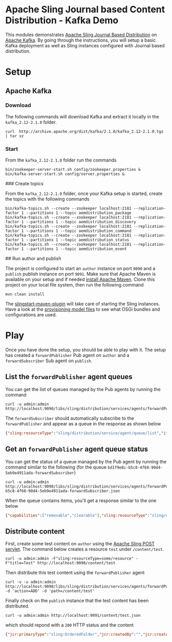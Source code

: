 # Apache Sling Journal based Content Distribution - Kafka Demo

This modules demonstrates [Apache Sling Journal Based Distribution](https://github.com/apache/sling-org-apache-sling-distribution-journal) on [Apache Kafka](https://kafka.apache.org).
By going through the instructions, you will setup a basic Kafka deployment as well as Sling instances configured with Journal based distribution.

# Setup

## Apache Kafka

### Download

The following commands will download Kafka and extract it locally in the `kafka_2.12-2.1.0` folder.

```
curl  http://archive.apache.org/dist/kafka/2.1.0/kafka_2.12-2.1.0.tgz | tar xz
```

### Start

From the `kafka_2.12-2.1.0` folder run the commands

```
bin/zookeeper-server-start.sh config/zookeeper.properties &
bin/kafka-server-start.sh config/server.properties &
```

### Create topics

From the `kafka_2.12-2.1.0` folder, once your Kafka setup is started, create the topics with the following commands

```
bin/kafka-topics.sh --create --zookeeper localhost:2181 --replication-factor 1 --partitions 1 --topic aemdistribution_package
bin/kafka-topics.sh --create --zookeeper localhost:2181 --replication-factor 1 --partitions 1 --topic aemdistribution_discovery
bin/kafka-topics.sh --create --zookeeper localhost:2181 --replication-factor 1 --partitions 1 --topic aemdistribution_command
bin/kafka-topics.sh --create --zookeeper localhost:2181 --replication-factor 1 --partitions 1 --topic aemdistribution_status
bin/kafka-topics.sh --create --zookeeper localhost:2181 --replication-factor 1 --partitions 1 --topic aemdistribution_event
```


## Run author and publish

The project is configured to start an `author` instance on port `9090` and a `publish` publish instance on port `9091`. Make sure that Apache Maven is available on your setup and if needed [install Apache Maven](https://maven.apache.org/install.html). Clone this project on your local file system, then run the following command

```
mvn clean install
```

The [slingstart-maven-plugin](https://sling.apache.org/components/slingstart-maven-plugin/repository-mojo.html) will take care of starting the Sling instances. Have a look at the [provisioning model files](src/main/provisioning) to see what OSGi bundles and configurations are used.

# Play

Once you have done the setup, you should be able to play with it. The setup has created a `forwardPublisher` Pub agent on `author` and a `forwardSubscriber` Sub agent on `publish`.



## List the `forwardPublisher` agent queues

You can get the list of queues managed by the Pub agents by running the command

```
curl -u admin:admin http://localhost:9090/libs/sling/distribution/services/agents/forwardPublisher/queues.json
```

The `forwardSubscriber` should automatically subscribe to the `forwardPublisher` and appear as a queue in the response as shown below

```json
{"sling:resourceType":"sling/distribution/service/agent/queue/list","items":["bd1f9e8c-b5c8-4f68-90d4-5eb9e4911ada-forwardSubscriber"]}
```

## Get an `forwardPublisher` agent queue status

You can get the status of a queue managed by the Pub agent by running the command similar to the following (for the queue `bd1f9e8c-b5c8-4f68-90d4-5eb9e4911ada-forwardSubscriber`)

```
curl -u admin:admin http://localhost:9090/libs/sling/distribution/services/agents/forwardPublisher/queues/bd1f9e8c-b5c8-4f68-90d4-5eb9e4911ada-forwardSubscriber.json

```

When the queue contains items, you'll get a response similar to the one below

```json
{"capabilities":["removable","clearable"],"sling:resourceType":"sling/distribution/service/agent/queue","state":"RUNNING","items":["aemdistribution_package-0@67"],"itemsCount":"1","empty":false}
``` 

## Distribute content

First, create some test content on `author` using the [Apache Sling POST servlet](https://sling.apache.org/documentation/bundles/manipulating-content-the-slingpostservlet-servlets-post.html). The command below creates a resource `test` under `/content/test`.

```
curl -u admin:admin -F"sling:resourceType=some/resource" -F"title=Test" http://localhost:9090/content/test
```

Then distribute this test content using the `forwardPublisher` agent

```
curl -v -u admin:admin http://localhost:9090/libs/sling/distribution/services/agents/forwardPublisher -d 'action=ADD' -d 'path=/content/test'
```

Finally check on the `publish` instance that the test content has been distributed.

```
curl -u admin:admin http://localhost:9091/content/test.json
```

which should repond with a `200` HTTP status and the content

```json
{"jcr:primaryType":"sling:OrderedFolder","jcr:createdBy":"","jcr:created":"Thu Aug 22 2019 16:45:12 GMT+0200","title":"Test","sling:resourceType":"some/resource"}
```
